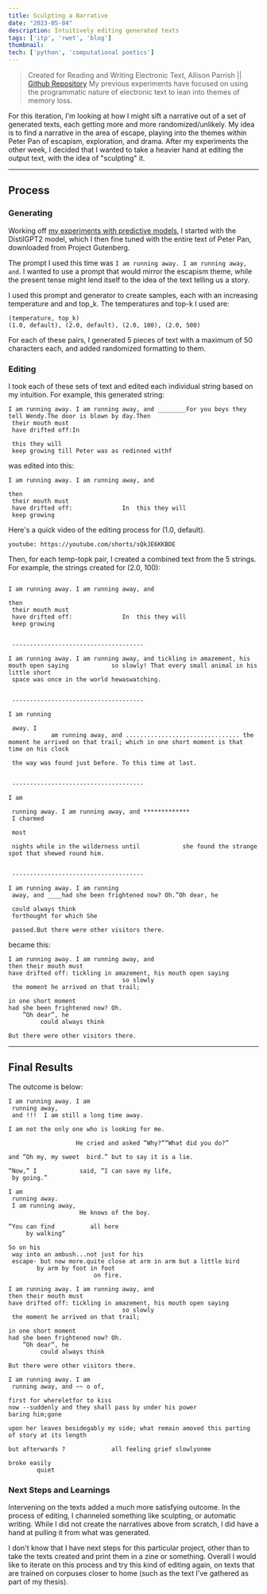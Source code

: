 ```yaml
---
title: Sculpting a Narrative
date: "2023-05-04"
description: Intuitively editing generated texts
tags: ['itp', 'rwet', 'blog']
thumbnail:
tech: ['python', 'computational poetics']
---
```

> Created for Reading and Writing Electronic Text, Allison Parrish  || 
> [Github Repository](https://github.com/leils/itp_spr_2023/blob/main/rwet/HW%2006.ipynb)
My previous experiments have focused on using the programmatic nature of electronic text to lean into themes of memory loss. 

For this iteration, I'm looking at how I might sift a narrative out of a set of generated texts, each getting more and more randomized/unlikely. My idea is to find a narrative in the area of escape, playing into the themes within Peter Pan of escapism, exploration, and drama. After my experiments the other week, I decided that I wanted to take a heavier hand at editing the output text, with the idea of "sculpting" it.  

---

## Process 
### Generating 
Working off [my experiments with predictive models](https://github.com/leils/itp_spr_2023/blob/main/rwet/HW%2005.ipynb), I started with the DistilGPT2 model, which I then fine tuned with the entire text of Peter Pan, downloaded from Project Gutenberg. 

The prompt I used this time was `I am running away. I am running away, and`. I wanted to use a prompt that would mirror the escapism theme, while the present tense might lend itself to the idea of the text telling us a story. 

I used this prompt and  generator to create samples, each with an increasing temperature and and top_k. The temperatures and top-k I used are: 

```
(temperature, top_k)
(1.0, default), (2.0, default), (2.0, 100), (2.0, 500)
```

For each of these pairs, I generated 5 pieces of text with a maximum of 50 characters each, and added randomized formatting to them. 

### Editing 
I took each of these sets of text and edited each individual string based on my intuition. 
For example, this generated string: 
```
I am running away. I am running away, and ________For you boys they            tell Wendy.The door is blown by day.Then 
 their mouth must 
 have drifted off:In 

 this they will 
 keep growing till Peter was as redinned withf
```

was edited into this: 

```
I am running away. I am running away, and 

then 
 their mouth must 
 have drifted off: 				In  this they will 
 keep growing 
```

Here's a quick video of the editing process for (1.0, default). 

`youtube: https://youtube.com/shorts/sQkJE6KKBDE`

Then, for each temp-topk pair, I created a combined text from the 5 strings. For example, the strings created for (2.0, 100): 
```

I am running away. I am running away, and 

then 
 their mouth must 
 have drifted off: 				In  this they will 
 keep growing 


 -------------------------------------

I am running away. I am running away, and tickling in amazement, his mouth open saying            so slowly! That every small animal in his little short 
 space was once in the world hewaswatching. 


 -------------------------------------

I am running 

 away. I 
            am running away, and ................................ the moment he arrived on that trail; which in one short moment is that time on his clock  
 
 the way was found just before. To this time at last.


 -------------------------------------

I am 

 running away. I am running away, and ************* 
 I charmed 

 most 

 nights while in the wilderness until            she found the strange spot that shewed round him.


 -------------------------------------

I am running away. I am running 
 away, and ____had she been frightened now? Oh.”Oh dear, he            

 could always think 
 forthought for which She 

 passed.But there were other visitors there. 
```

became this: 

```
I am running away. I am running away, and 
then their mouth must 
have drifted off: tickling in amazement, his mouth open saying            
								so slowly
 the moment he arrived on that trail; 

in one short moment
had she been frightened now? Oh.
	”Oh dear”, he            
		 could always think

But there were other visitors there.
```

---
## Final Results
The outcome is below: 

```
I am running away. I am 
 running away, 
 and !!!  I am still a long time away. 

I am not the only one who is looking for me. 

                   He cried and asked “Why?”“What did you do?”

and “Oh my, my sweet  bird.” but to say it is a lie.

“Now,” I            said, “I can save my life,  
 by going.”
```

```
I am 
 running away. 
 I am running away,  
					He knows of the boy. 

“You can find          all here 
	 by walking“

So on his 
 way into an ambush...not just for his 
 escape- but now more.quite close at arm in arm but a little bird 
 		by arm by foot in foot 
						on fire. 
```

```
I am running away. I am running away, and 
then their mouth must 
have drifted off: tickling in amazement, his mouth open saying            
								so slowly
 the moment he arrived on that trail; 

in one short moment
had she been frightened now? Oh.
	”Oh dear”, he            
		 could always think

But there were other visitors there.
```

```
I am running away. I am 
 running away, and ~~ o of, 

first for whereletfor to kiss
now --suddenly and they shall pass by under his power
baring him;gone

upon her leaves besidegably my side; what remain amoved this parting of story at its length

but afterwards ?             all feeling grief slowlyonme

broke easily 
 		quiet 
```

### Next Steps and Learnings 
Intervening on the texts added a much more satisfying outcome. In the process of editing, I channeled something like sculpting, or automatic writing. While I did not create the narratives above from scratch, I did have a hand at pulling it from what was generated. 

I don't know that I have next steps for this particular project, other than to take the texts created and print them in a zine or something. Overall I would like to iterate on this process and try this kind of editing again, on texts that are trained on corpuses closer to home (such as the text I've gathered as part of my thesis). 